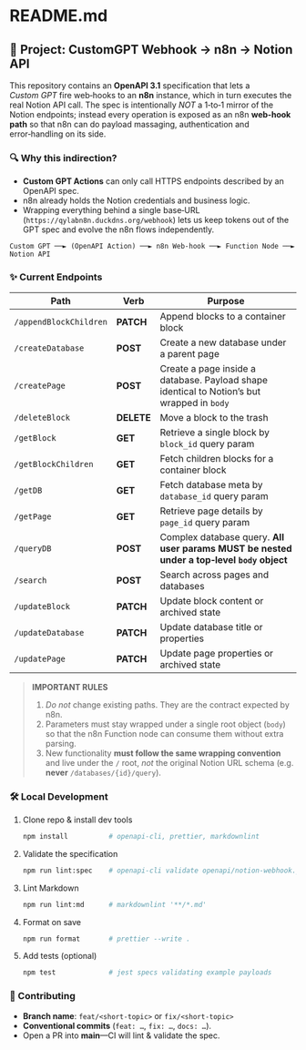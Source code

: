 # README.md

## 📑 Project: CustomGPT Webhook → n8n → Notion API

This repository contains an **OpenAPI 3.1** specification that lets a *Custom GPT* fire web‑hooks to an **n8n** instance, which in turn executes the real Notion API call.
The spec is intentionally *NOT* a 1‑to‑1 mirror of the Notion endpoints; instead every operation is exposed as an n8n **web‑hook path** so that n8n can do payload massaging, authentication and error‑handling on its side.

### 🔍 Why this indirection?

* **Custom GPT Actions** can only call HTTPS endpoints described by an OpenAPI spec.
* n8n already holds the Notion credentials and business logic.
* Wrapping everything behind a single base‑URL (`https://qylabn8n.duckdns.org/webhook`) lets us keep tokens out of the GPT spec and evolve the n8n flows independently.

```
Custom GPT ──► (OpenAPI Action) ──► n8n Web‑hook ──► Function Node ──► Notion API
```

### ✨ Current Endpoints


| Path | Verb | Purpose |
| ----- | ----- | ------- |
| `/appendBlockChildren` | **PATCH** | Append blocks to a container block |
| `/createDatabase` | **POST** | Create a new database under a parent page |
| `/createPage` | **POST** | Create a page inside a database. Payload shape identical to Notion’s but wrapped in `body` |
| `/deleteBlock` | **DELETE** | Move a block to the trash |
| `/getBlock` | **GET** | Retrieve a single block by `block_id` query param |
| `/getBlockChildren` | **GET** | Fetch children blocks for a container block |
| `/getDB` | **GET** | Fetch database meta by `database_id` query param |
| `/getPage` | **GET** | Retrieve page details by `page_id` query param |
| `/queryDB` | **POST** | Complex database query.  **All user params MUST be nested under a top‑level `body` object** |
| `/search` | **POST** | Search across pages and databases |
| `/updateBlock` | **PATCH** | Update block content or archived state |
| `/updateDatabase` | **PATCH** | Update database title or properties |
| `/updatePage` | **PATCH** | Update page properties or archived state |
> **IMPORTANT RULES**
>
> 1. *Do not* change existing paths. They are the contract expected by n8n.
> 2. Parameters must stay wrapped under a single root object (`body`) so that the n8n Function node can consume them without extra parsing.
> 3. New functionality **must follow the same wrapping convention** and live under the `/` root, *not* the original Notion URL schema (e.g. **never** `/databases/{id}/query`).

### 🛠 Local Development

1. Clone repo & install dev tools

   ```bash
   npm install          # openapi-cli, prettier, markdownlint
   ```
2. Validate the specification

   ```bash
   npm run lint:spec    # openapi-cli validate openapi/notion-webhook.json
   ```
3. Lint Markdown

   ```bash
   npm run lint:md      # markdownlint '**/*.md'
   ```
4. Format on save

   ```bash
   npm run format       # prettier --write .
   ```
5. Add tests (optional)

   ```bash
   npm test             # jest specs validating example payloads
   ```

### 🤝 Contributing

* **Branch name**: `feat/<short-topic>` or `fix/<short-topic>`
* **Conventional commits** (`feat: …`, `fix: …`, `docs: …`).
* Open a PR into **main**—CI will lint & validate the spec.
